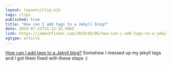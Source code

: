 ```yaml
---
layout: layouts/clip.njk 
tags: clips 
published: true 
title: "How can I add tags to a Jekyll blog?" 
date: 2019-07-22T15:12:32.586Z 
link: https://jameshfisher.com/2019/05/05/how-can-i-add-tags-to-a-jekyll-blog/ 
ogtype: article 
---
```

[How can I add tags to a Jekyll blog?](https://jameshfisher.com/2019/05/05/how-can-i-add-tags-to-a-jekyll-blog/) 
Somehow I messed up my jekyll tags and I got them fixed with these steps :)